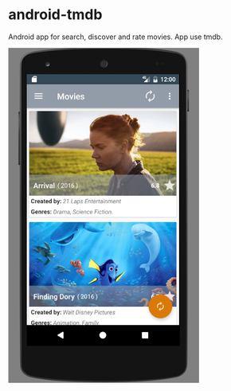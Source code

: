 # android-tmdb
Android app for search, discover and rate movies. App use tmdb.

![welcome][welcome]

[welcome]: movies_screen.png "welcome"

